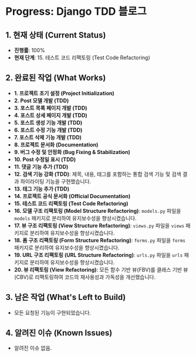 # Progress: Django TDD 블로그

## 1. 현재 상태 (Current Status)

- **진행률**: 100%
- **현재 단계**: 15. 테스트 코드 리팩토링 (Test Code Refactoring)

## 2. 완료된 작업 (What Works)

- **1. 프로젝트 초기 설정 (Project Initialization)**
- **2. Post 모델 개발 (TDD)**
- **3. 포스트 목록 페이지 개발 (TDD)**
- **4. 포스트 상세 페이지 개발 (TDD)**
- **5. 포스트 생성 기능 개발 (TDD)**
- **6. 포스트 수정 기능 개발 (TDD)**
- **7. 포스트 삭제 기능 개발 (TDD)**
- **8. 프로젝트 문서화 (Documentation)**
- **9. 버그 수정 및 안정화 (Bug Fixing & Stabilization)**
- **10. Post 수정일 표시 (TDD)**
- **11. 댓글 기능 추가 (TDD)**
- **12. 검색 기능 강화 (TDD)**: 제목, 내용, 태그를 포함하는 통합 검색 기능 및 검색 결과 하이라이팅 기능을 구현했습니다.
- **13. 태그 기능 추가 (TDD)**
- **14. 프로젝트 공식 문서화 (Official Documentation)**
- **15. 테스트 코드 리팩토링 (Test Code Refactoring)**
- **16. 모델 구조 리팩토링 (Model Structure Refactoring)**: `models.py` 파일을 `models` 패키지로 분리하여 유지보수성을 향상시켰습니다.
- **17. 뷰 구조 리팩토링 (View Structure Refactoring)**: `views.py` 파일을 `views` 패키지로 분리하여 유지보수성을 향상시켰습니다.
- **18. 폼 구조 리팩토링 (Form Structure Refactoring)**: `forms.py` 파일을 `forms` 패키지로 분리하여 유지보수성을 향상시켰습니다.
- **19. URL 구조 리팩토링 (URL Structure Refactoring)**: `urls.py` 파일을 `urls` 패키지로 분리하여 유지보수성을 향상시켰습니다.
- **20. 뷰 리팩토링 (View Refactoring)**: 모든 함수 기반 뷰(FBV)를 클래스 기반 뷰(CBV)로 리팩토링하여 코드의 재사용성과 가독성을 개선했습니다.

## 3. 남은 작업 (What's Left to Build)

- 모든 요청된 기능이 구현되었습니다.

## 4. 알려진 이슈 (Known Issues)

- 알려진 이슈 없음.
